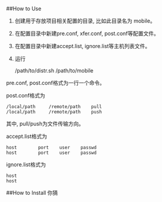 ##How to Use


1. 创建用于存放项目相关配置的目录, 比如此目录名为 mobile。
2. 在配置目录中新建pre.conf, xfer.conf, post.conf等配置文件。
3. 在配置目录中新建accept.list, ignore.list等主机列表文件。
4. 运行 

    /path/to/distr.sh /path/to/mobile


pre.conf, post.conf格式为一行一个命令。


post.conf格式为
    
    /local/path     /remote/path    pull
    /local/path     /remote/path    push

其中, pull/push为文件传输方向。


accept.list格式为

    host        port    user    passwd
    host        port    user    passwd


ignore.list格式为

    host
    host


##How to Install
你猜
